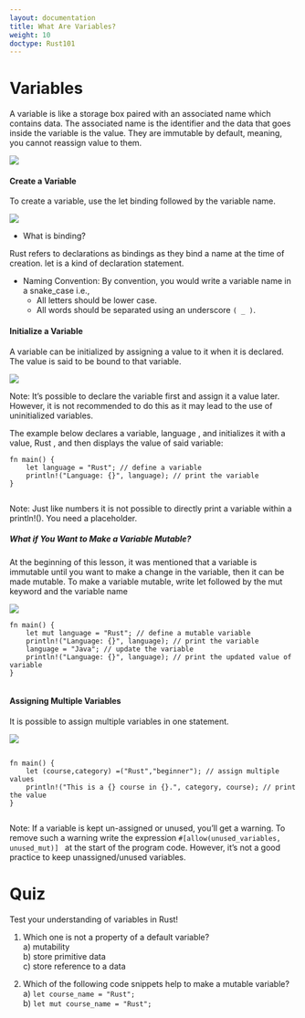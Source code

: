 ```yaml
---
layout: documentation
title: What Are Variables?
weight: 10
doctype: Rust101
---
```


# Variables 

A variable is like a storage box paired with an associated name which contains data. The associated name is the identifier and the data that goes inside the variable is the value. They are immutable by default, meaning, you cannot reassign value to them.

![](https://raw.githubusercontent.com/sangam14/RustLabs/master/img/variable.png)

#### Create a Variable 

To create a variable, use the let binding followed by the variable name.

![](https://raw.githubusercontent.com/sangam14/RustLabs/master/img/var-syntax.png)

- What is binding?

Rust refers to declarations as bindings as they bind a name at the time of creation. let is a kind of declaration statement.


- Naming Convention: By convention, you would write a variable name in a snake_case i.e.,
   -  All letters should be lower case.
   -  All words should be separated using an underscore `( _ )`.
   
#### Initialize a Variable 

A variable can be initialized by assigning a value to it when it is declared. The value is said to be bound to that variable.  

![](https://raw.githubusercontent.com/sangam14/RustLabs/master/img/init-var.png)

Note: It’s possible to declare the variable first and assign it a value later. However, it is not recommended to do this as it may lead to the use of uninitialized variables.

The example below declares a variable, language , and initializes it with a value, Rust , and then displays the value of said variable:
```
fn main() {
    let language = "Rust"; // define a variable
    println!("Language: {}", language); // print the variable
}


```

Note: Just like numbers it is not possible to directly print a variable within a println!(). You need a placeholder.

##### What if You Want to Make a Variable Mutable? 

At the beginning of this lesson, it was mentioned that a variable is immutable until you want to make a change in the variable, then it can be made mutable. To make a variable mutable, write let followed by the mut keyword and the variable name

![](https://raw.githubusercontent.com/sangam14/RustLabs/master/img/init-mut-var.png)

```
fn main() {
    let mut language = "Rust"; // define a mutable variable
    println!("Language: {}", language); // print the variable
    language = "Java"; // update the variable
    println!("Language: {}", language); // print the updated value of variable
}


```

#### Assigning Multiple Variables 

It is possible to assign multiple variables in one statement.

![](https://raw.githubusercontent.com/sangam14/RustLabs/master/img/multi-var.png)

```

fn main() {
    let (course,category) =("Rust","beginner"); // assign multiple values
    println!("This is a {} course in {}.", category, course); // print the value
}


```
Note: If a variable is kept un-assigned or unused, you’ll get a warning. To remove such a warning write the expression `#[allow(unused_variables, unused_mut)] ` at the start of the program code. However, it’s not a good practice to keep unassigned/unused variables.


# Quiz 

Test your understanding of variables in Rust!

1. Which one is not a property of a default variable? <br> 
a) mutability <br> 
b) store primitive data <br> 
c) store reference to a data <br> 

2. Which of the following code snippets help to make a mutable variable?<br> 
a) `let course_name = "Rust";` <br> 
b) `let mut course_name = "Rust";`<br> 





   
   





